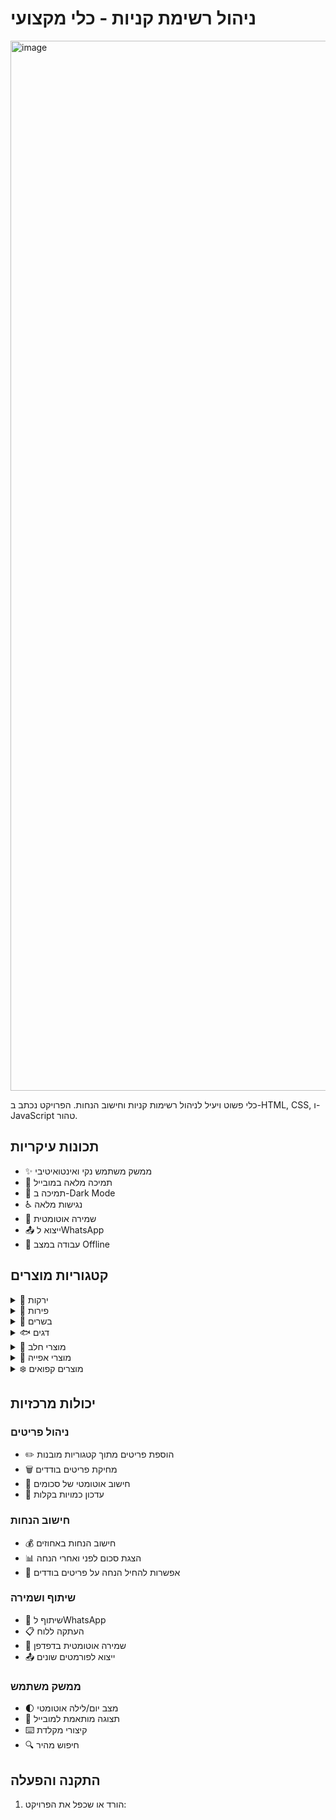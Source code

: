 # ניהול רשימת קניות - כלי מקצועי

<img width="1680" alt="image" src="https://github.com/user-attachments/assets/64fc9603-820a-4207-9e01-943c192cc0b3">

כלי פשוט ויעיל לניהול רשימות קניות וחישוב הנחות. הפרויקט נכתב ב-HTML, CSS, ו-JavaScript טהור.

## תכונות עיקריות

- ✨ ממשק משתמש נקי ואינטואיטיבי
- 📱 תמיכה מלאה במובייל
- 🌙 תמיכה ב-Dark Mode
- ♿ נגישות מלאה
- 🔄 שמירה אוטומטית
- 📤 ייצוא לWhatsApp
- 💾 עבודה במצב Offline

## קטגוריות מוצרים

<details>
<summary>🥬 ירקות</summary>

- 🍅 עגבנייה
- 🥒 מלפפון
- 🥕 גזר
- 🧅 בצל
- 🧄 שום
- 🫑 פלפל אדום/ירוק
- 🥔 תפוח אדמה
- 🍠 בטטה
- 🥒 קישוא
- 🥬 חסה
- 🥬 כרוב
- 🥦 ברוקולי/כרובית
- 🍄 פטריות
- 🌱 שומר
- 🫑 גמבה
- 🥬 סלק
- 🥬 תרד
</details>

<details>
<summary>🍎 פירות</summary>

- 🍎 תפוח
- 🍌 בננה
- 🍊 תפוז/קלמנטינה
- 🍑 אפרסק
- 🍐 אגס
- 🍇 ענבים
- 🍍 אננס
- 🍓 תותים
- 🍎 רימון
- 🥭 מנגו
- 🍉 אבטיח
- 🍈 מלון
- 🥝 קיווי
- 🍑 שזיף
- 🍈 פאפאיה
- 🍊 פומלה
- 🌴 תמרים
</details>

<details>
<summary>🥩 בשרים</summary>

- 🍗 עוף שלם
- 🥩 בקר
- 🍖 כבש
- 🍗 חזה עוף
- 🍗 שוקיים
- 🍗 כנפיים
- 🥩 סטייק
- 🍗 שניצל
- 🍖 קציצות
- 🥩 בשר טחון
- 🌭 נקניקיות
- 🍗 פרגיות
- 🥩 סינטה
- 🥩 אנטריקוט
- 🥩 אסאדו
</details>

<details>
<summary>🐟 דגים</summary>

- 🐟 סלמון
- 🐟 טונה
- 🐟 דג ים
- 🐟 בורי
- 🐟 ברמונדי
- 🐟 דניס
- 🐟 לוקוס
- 🐟 מוסר
- 🐟 אמנון
- 🐟 סרדינים
- 🐟 פילה דג
- 🐟 קרפיון
- 🐟 דג קוד
- 🐟 סלמון מעושן
- 🐟 מקרל
</details>

<details>
<summary>🥛 מוצרי חלב</summary>

- 🥛 חלב
- 🧈 חמאה
- 🥛 יוגורט
- 🥛 שמנת מתוקה/חמוצה
- 🧀 גבינת קוטג'
- 🧀 גבינה לבנה
- 🧀 גבינה צהובה
- 🧀 גבינת פטה
- 🧀 גבינת ריקוטה
- 🥛 קצפת
- 🥛 קפיר
- 🧀 גבינת גאודה
- 🧀 גבינת ברי
</details>

<details>
<summary>🥖 מוצרי אפייה</summary>

- 🍞 לחם
- 🥖 חלה
- 🥖 לחמניות
- 🫓 פיתות
- 🫓 טורטיות
- 🥨 קרקרים
- 🍰 עוגות
- 🍪 עוגיות
- 🥨 בייגלה
- 🥐 קרואסון
- 🥐 מאפה חמאה
- 🥐 בריוש
- 🥟 בצק עלים
- 🫓 בצק פיצה
- 🍞 לחם שיפון/מלא
</details>

<details>
<summary>❄️ מוצרים קפואים</summary>

- 🍕 פיצה קפואה
- 🍗 שניצל קפוא
- 🍔 המבורגר קפוא
- 🥬 ירקות קפואים
- 🍟 צ'יפס קפוא
- 🧆 פלאפל קפוא
- 🥟 בצק עלים קפוא
- 🥐 מאפים קפואים
- 🍎 פירות קפואים
- 🐟 דגים קפואים
- 🍨 גלידה
- 🍦 ארטיקים
- 🍨 סורבה
</details>

## יכולות מרכזיות

### ניהול פריטים
- ✏️ הוספת פריטים מתוך קטגוריות מובנות
- 🗑️ מחיקת פריטים בודדים
- 🧮 חישוב אוטומטי של סכומים
- 🔄 עדכון כמויות בקלות

### חישוב הנחות
- 💰 חישוב הנחות באחוזים
- 📊 הצגת סכום לפני ואחרי הנחה
- 🎯 אפשרות להחיל הנחה על פריטים בודדים

### שיתוף ושמירה
- 📱 שיתוף לWhatsApp
- 📋 העתקה ללוח
- 💾 שמירה אוטומטית בדפדפן
- 📤 ייצוא לפורמטים שונים

### ממשק משתמש
- 🌓 מצב יום/לילה אוטומטי
- 📱 תצוגה מותאמת למובייל
- ⌨️ קיצורי מקלדת
- 🔍 חיפוש מהיר

## התקנה והפעלה

1. הורד או שכפל את הפרויקט:
